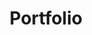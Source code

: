 ---
title: Portfolio
layout: projectpage
group: webdev

urlsafetitle: portfolio
image: images/portfolio.png
description: This portfolio website was done using Tailwind CSS and Github Pages, with node for packages and Jekyll for statically building it. 
source: https://github.com/cd1232/cd1232.github.io
exe:

datemade: 2020
platform: 
engine: 
teamsize: 1
duration: 
---
